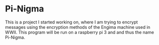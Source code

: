 # Pi-Nigma
This is a project I started working on, where I am trying to encrypt messages using the encryption methods of the Engima machine used in WWII. This program will be run on a raspberry pi 3 and and thus the name Pi-Nigma.
